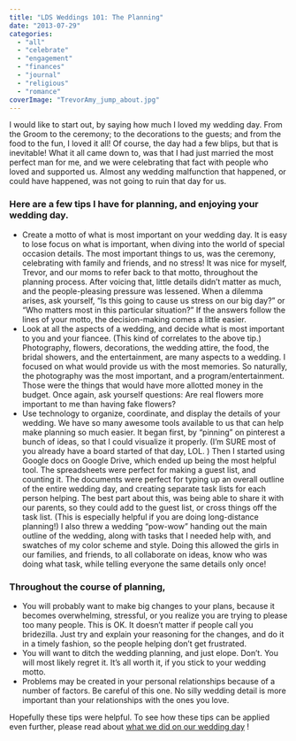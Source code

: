 ```yaml
---
title: "LDS Weddings 101: The Planning"
date: "2013-07-29"
categories: 
  - "all"
  - "celebrate"
  - "engagement"
  - "finances"
  - "journal"
  - "religious"
  - "romance"
coverImage: "TrevorAmy_jump_about.jpg"
---
```


I would like to start out, by saying how much I loved my wedding day. From the Groom to the ceremony; to the decorations to the guests; and from the food to the fun, I loved it all! Of course, the day had a few blips, but that is inevitable! What it all came down to, was that I had just married the most perfect man for me, and we were celebrating that fact with people who loved and supported us. Almost any wedding malfunction that happened, or could have happened, was not going to ruin that day for us.

### Here are a few tips I have for planning, and enjoying your wedding day.

- Create a motto of what is most important on your wedding day. It is easy to lose focus on what is important, when diving into the world of special occasion details. The most important things to us, was the ceremony, celebrating with family and friends, and no stress! It was nice for myself, Trevor, and our moms to refer back to that motto, throughout the planning process. After voicing that, little details didn’t matter as much, and the people-pleasing pressure was lessened. When a dilemma arises, ask yourself, “Is this going to cause us stress on our big day?” or “Who matters most in this particular situation?” If the answers follow the lines of your motto, the decision-making comes a little easier.
- Look at all the aspects of a wedding, and decide what is most important to you and your fiancee. (This kind of correlates to the above tip.) Photography, flowers, decorations, the wedding attire, the food, the bridal showers, and the entertainment, are many aspects to a wedding. I focused on what would provide us with the most memories. So naturally, the photography was the most important, and a program/entertainment. Those were the things that would have more allotted money in the budget. Once again, ask yourself questions: Are real flowers more important to me than having fake flowers?
- Use technology to organize, coordinate, and display the details of your wedding. We have so many awesome tools available to us that can help make planning so much easier. It began first, by “pinning” on pinterest a bunch of ideas, so that I could visualize it properly. (I’m SURE most of you already have a board started of that day, LOL. ) Then I started using Google docs on Google Drive, which ended up being the most helpful tool. The spreadsheets were perfect for making a guest list, and counting it. The documents were perfect for typing up an overall outline of the entire wedding day, and creating separate task lists for each person helping. The best part about this, was being able to share it with our parents, so they could add to the guest list, or cross things off the task list. (This is especially helpful if you are doing long-distance planning!) I also threw a wedding “pow-wow” handing out the main outline of the wedding, along with tasks that I needed help with, and swatches of my color scheme and style. Doing this allowed the girls in our families, and friends, to all collaborate on ideas, know who was doing what task, while telling everyone the same details only once!

### Throughout the course of planning,

- You will probably want to make big changes to your plans, because it becomes overwhelming, stressful, or you realize you are trying to please too many people. This is OK. It doesn’t matter if people call you bridezilla. Just try and explain your reasoning for the changes, and do it in a timely fashion, so the people helping don’t get frustrated.
- You will want to ditch the wedding planning, and just elope. Don’t. You will most likely regret it. It’s all worth it, if you stick to your wedding motto.
- Problems may be created in your personal relationships because of a number of factors. Be careful of this one. No silly wedding detail is more important than your relationships with the ones you love.

Hopefully these tips were helpful. To see how these tips can be applied even further, please read about [what we did on our wedding day](http://www.freshlymarried.com/lds-weddings-101-our-wedding-day) !
